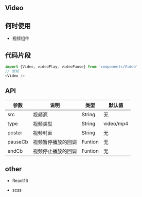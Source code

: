 ## Video

## 何时使用
- 视频组件

## 代码片段
```javascript
import {Video, videoPlay, videoPause} from 'components/Video'
// 常规
<Video />

```

## API
| 参数 | 说明 | 类型 | 默认值 |
| --- | --- | --- | --- |
| src | 视频源 | String | 无 |
| type | 视频类型 | String | video/mp4 |
| poster| 视频封面 | String | 无 |
| pauseCb | 视频暂停播放的回调 | Funtion | 无 |
| endCb | 视频停止播放的回调 | Funtion | 无 |

## other

* React16

* scss